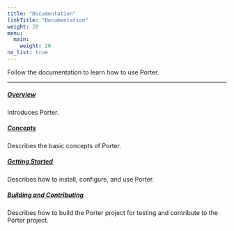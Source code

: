 ```yaml
---
title: "Documentation"
linkTitle: "Documentation"
weight: 20
menu:
  main:
    weight: 20
no_list: true
---
```


Follow the documentation to learn how to use Porter.

---

##### **[Overview](/docs/overview/)**

Introduces Porter.

##### **[Concepts](/docs/concepts/)**

Describes the basic concepts of Porter.

##### **[Getting Started](/docs/getting-started/)**

Describes how to install, configure, and use Porter.

##### **[Building and Contributing](/docs/building-and-contributing/)**

Describes how to build the Porter project for testing and contribute to the Porter project.